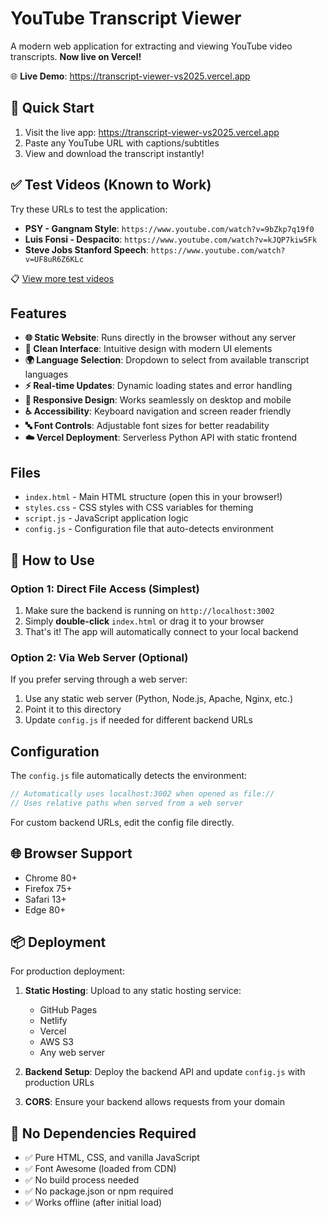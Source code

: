 # YouTube Transcript Viewer

A modern web application for extracting and viewing YouTube video transcripts. **Now live on Vercel!**

🌐 **Live Demo**: https://transcript-viewer-vs2025.vercel.app

## 🎯 Quick Start

1. Visit the live app: https://transcript-viewer-vs2025.vercel.app
2. Paste any YouTube URL with captions/subtitles
3. View and download the transcript instantly!

## ✅ Test Videos (Known to Work)

Try these URLs to test the application:

- **PSY - Gangnam Style**: `https://www.youtube.com/watch?v=9bZkp7q19f0`
- **Luis Fonsi - Despacito**: `https://www.youtube.com/watch?v=kJQP7kiw5Fk`
- **Steve Jobs Stanford Speech**: `https://www.youtube.com/watch?v=UF8uR6Z6KLc`

📋 [View more test videos](https://transcript-viewer-vs2025.vercel.app/test-videos.html)

## Features

- **🌐 Static Website**: Runs directly in the browser without any server
- **🎨 Clean Interface**: Intuitive design with modern UI elements
- **🌍 Language Selection**: Dropdown to select from available transcript languages
- **⚡ Real-time Updates**: Dynamic loading states and error handling
- **📱 Responsive Design**: Works seamlessly on desktop and mobile
- **♿ Accessibility**: Keyboard navigation and screen reader friendly
- **🔤 Font Controls**: Adjustable font sizes for better readability
- **☁️ Vercel Deployment**: Serverless Python API with static frontend

## Files

- `index.html` - Main HTML structure (open this in your browser!)
- `styles.css` - CSS styles with CSS variables for theming
- `script.js` - JavaScript application logic
- `config.js` - Configuration file that auto-detects environment

## 🚀 How to Use

### Option 1: Direct File Access (Simplest)
1. Make sure the backend is running on `http://localhost:3002`
2. Simply **double-click** `index.html` or drag it to your browser
3. That's it! The app will automatically connect to your local backend

### Option 2: Via Web Server (Optional)
If you prefer serving through a web server:
1. Use any static web server (Python, Node.js, Apache, Nginx, etc.)
2. Point it to this directory
3. Update `config.js` if needed for different backend URLs

## Configuration

The `config.js` file automatically detects the environment:

```javascript
// Automatically uses localhost:3002 when opened as file://
// Uses relative paths when served from a web server
```

For custom backend URLs, edit the config file directly.

## 🌐 Browser Support

- Chrome 80+
- Firefox 75+
- Safari 13+
- Edge 80+

## 📦 Deployment

For production deployment:

1. **Static Hosting**: Upload to any static hosting service:
   - GitHub Pages
   - Netlify
   - Vercel
   - AWS S3
   - Any web server

2. **Backend Setup**: Deploy the backend API and update `config.js` with production URLs

3. **CORS**: Ensure your backend allows requests from your domain

## 🔧 No Dependencies Required

- ✅ Pure HTML, CSS, and vanilla JavaScript
- ✅ Font Awesome (loaded from CDN)
- ✅ No build process needed
- ✅ No package.json or npm required
- ✅ Works offline (after initial load)
